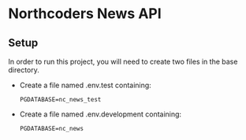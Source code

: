 # Northcoders News API

## Setup

In order to run this project, you will need to create two files in the base directory.

- Create a file named .env.test containing:

  `PGDATABASE=nc_news_test`

- Create a file named .env.development containing:

  `PGDATABASE=nc_news`
